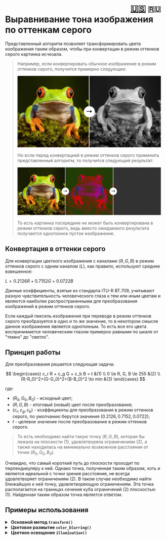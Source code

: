 <h1 align="right">
<a href="../EN/info.md">🇺🇸</a> 
<code>🇷🇺</code>
<br>
<div align="left">Выравнивание тона изображения по оттенкам серого</div>
</h1>

Представленный алгоритм позволяет трансформировать цвета изображения таким образом, чтобы при конвертации в режим оттенков серого картинка исчезала.

> Например, если конвертировать обычное изображение в режим оттенков серого, получится примерно следующее:
> 
> ![grayscale](assets/grayscale.jpg)
>
> Но если перед конвертацией в режим оттенков серого применить представленный алгоритм, то получится следующий результат:
> 
> ![example](assets/example.jpg)
> 
> То есть картинка посередине не может быть конвертирована в режим оттенков серого, ведь вместо ожидаемого результата получается однотонное пустое изображение.

## Конвертация в оттенки серого

Для конвертации цветного изображения с каналами $(R, G, B)$ в режим оттенков серого с одним каналом $(L)$, как правило, используют среднее взвешенное:

$L=0.2126R + 0.7152G + 0.0722B$

Данные коэффициенты, взятые из стандарта ITU-R BT.709, учитывают разную чувствительность человеческого глаза к тем или иным цветам и являются наиболее распространенными для преобразования изображений в режим оттенков серого.

Если каждый пиксель изображения при переводе в режим оттенков серого преобразуется в одно и то же значение, то в некотором смысле данное изображение является однотонным. То есть все его цвета воспринимается человеческим глазом примерно равными по шкале от "темно" до "светло".

## Принцип работы
Для преобразования решается следующая задача:

$$
\begin{cases}
c_r R + c_g G + c_b B = t &(1)
\\
0 \le R, G, B \le 255 &(2)
\\
(R-R_0)^2+(G-G_0)^2+(B-B_0)^2 \to min &(3)
\end{cases}
$$

где:
- $(R_0, G_0, B_0)$ - исходный цвет;
- $(R, G, B)$ - итоговый (новый) цвет после преобразования;
- $(c_r, c_g, c_b)$ - коэффициенты для преобразования в режим оттенков серого, по умолчанию берутся значения $(0.2126, 0.7152, 0.0722)$;
- $t$ - целевое значение после преобразование в режим оттенков серого.

> То есть необходимо найти такую точку $(R, G, B)$, которая бы лежала на плоскости $(1)$, удовлетворяла ограничениям $(2)$, а также находилась на минимально возможном расстоянии от точки $(R_0, G_0, B_0)$.

Очевидно, что самый короткий путь до плоскости проходит по перпендикуляру к ней. Однако точка, полученная таким образом, хоть и является идеальной с точки зрения расстояния, не всегда удовлетворяет ограничениям $(2)$. В таком случае необходимо найти ближайшую к ней точку, удовлетворяющую ограничениям. Эта точка располагается на границах сечения куба ограничений $(2)$ плоскостью $(1)$. Найденная таким образом точка является ответом.

## Примеры использования

<details>
<summary>&nbsp;<strong>Основной метод <code>transform()</code></strong></summary>
<blockquote></blockquote>
<blockquote>
Функция <code>transform()</code> - это главный метод, который преобразует изображение таким образом, что при переводе в режим оттенков серого каждый его пиксель окрашивается в один и тот же цвет. Например:<br><br>

```Python
from utils import transform

transform(image_name='frog.png', # путь к исходному изображению
          target=0.15,           # целевое значение в оттенках серого
          test_mode=200)         # разрешение картинки (для тестового режима)
```
Результат:

![transform](assets/transform.png)

<details>
<summary>&nbsp;Параметры функции <code>transform()</code> подробно:</summary>
<blockquote></blockquote>

- <kbd>image_name</kbd> - имя файла исходного изображения;
- <kbd>target</kbd> - цель преобразования (значение цвета в режиме оттенков серого) по шкале от 0 до 1. Можно также указать имя файла изображения, которое будет наложено на исходную картинку, и тогда у каждого пикселя будет своя собственная цель;
- <kbd>output_name</kbd> - имя файла для сохранения. Если не указать расширение, по умолчанию будет использоваться *.png*. Если указать *None*, результат сохраняться не будет;
- <kbd>grayscale</kbd> - коэффициенты RGB для преобразования в режим оттенков серого. По умолчанию используются общепризнанные значения (0.2126, 0.7152, 0.0722). В пространстве цветов задают плоскость $\psi: 0.2126R + 0.7152G + 0.0722B = \text{target}$ (или с другими пользовательскими значениями коэффициентов grayscale). Таким образом, любой цвет, принадлежащий плоскости $\psi$, в процессе преобразования в оттенки серого трансформируется в точности в $\text{target}$;
- <kbd>fast_mode</kbd> - при значении True используется быстрый режим, при False - стандартный. Быстрый режим использует неточный алгоритм поиска ближайшего цвета, принадлежащего плоскости $\psi$, поэтому получаемые с его помощью цвета не всегда являются наиболее близкими к исходным, зато его скорость примерно в 2 раза выше, чем у стандартного алгоритма. По умолчанию быстрый режим *выключен*;
- <kbd>test_mode</kbd> - флаг тестового режима, при котором результат преобразования никуда не сохраняется, а исходное изображение уменьшается для ускорения работы алгоритма. Тестовый режим имеет смысл применять для проверки разных значений параметров перед основным преобразованием картинки. По умолчанию режим выключен (значение *False*). Если указать *True*, исходная картинка будет уменьшена до разрешения 100, но можно указать и свое собственное разрешение в качестве значения этого параметра.
</details>
</blockquote>
</details>

<details>
<summary>&nbsp;<strong>Цветовое размытие <code>color_blurring()</code></strong></summary>
<blockquote></blockquote>
<blockquote>
Функция <code>color_blurring()</code> размывает цвета изображения, создавая эффект свечения. Для создания этого эффекта вызывается функция <code>transform()</code>, в которую в качестве изображения передается размытая по Гауссу версия исходной картинки, а в качестве цели передается сама исходная картинка. Например:<br><br>

```Python
from utils import color_blurring
          
color_blurring(image_name='frog.png', # путь к исходному изображению
               blur_factor=0.3,       # степень размытия
               test_mode=200)         # разрешение картинки (для тестового режима)
```
Результат:

![color_blurring](assets/color_blurring.png)

<details>
<summary>&nbsp;Параметры функции <code>color_blurring()</code> подробно:</summary>
<blockquote></blockquote>

- <kbd>image_name</kbd> - имя файла исходного изображения;
- <kbd>blur_factor</kbd> - степень размытия по шкале от 0 до 1;
- <kbd>output_name</kbd>, <kbd>grayscale</kbd>, <kbd>fast_mode</kbd>, <kbd>test_mode</kbd> - аргументы функции `transform()`.
</details>
</blockquote>
</details>

<details>
<summary>&nbsp;<strong>Цветное освещение <code>illumination()</code></strong></summary>
<blockquote></blockquote>
<blockquote>
Функция <code>illumination()</code> имитирует цветное освещение (но делает это местами криво). Для создания этого эффекта вызывается функция <code>transform()</code>, в которую передаются такие коэффициенты grayscale, которые заставляют все цвета исходного изображения изменяться в таком пространственном направлении, при котром переданный цвет меняться не будет. Например, если указать цвет (255, 0, 0), то есть красный, то красный канал вообще не будет участвовать в преобразовании, а вот остальные каналы будут корректироваться. Параметр intensity при этом задает степень учета всех остальных (изменяемых) цветов. Чем ниже этот показатель, тем в более низкие (темные) значения будут преобразованы цвета кроме цвета освещения. Подытоживая все вышеперечисленное, функция <code>illumination()</code> с низким значением intensity уменьшает влияние всех цветов кроме указанного. С большим значением intensity влияние всех остальных цветов усиливается. Например:<br><br>

```Python
from utils import illumination

illumination(image_name='frog.png', # путь к исходному изображению
             color=[255, 0, 0],     # цвет освещения
             intensity=0.1,         # изменяемость остальных цветов
             test_mode=200)         # разрешение картинки (для тестового режима)
```
Результат:

![illumination](assets/illumination.png)

<details>
<summary>&nbsp;Параметры функции <code>illumination()</code> подробно:</summary>
<blockquote></blockquote>

- <kbd>image_name</kbd> - имя файла исходного изображения;
- <kbd>intensity</kbd> - степень учета изменяемых цветов от 0 до 1;
- <kbd>color</kbd> - цвет освещения в формате \[R, G, B\], каждое значение от 0 до 255;
- <kbd>output_name</kbd>, <kbd>grayscale</kbd>, <kbd>fast_mode</kbd>, <kbd>test_mode</kbd> - аргументы функции `transform()`.
</details>
</blockquote>
</details>